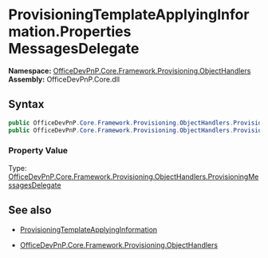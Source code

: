 # ProvisioningTemplateApplyingInformation.Properties MessagesDelegate
**Namespace:** [OfficeDevPnP.Core.Framework.Provisioning.ObjectHandlers](OfficeDevPnP.Core.Framework.Provisioning.ObjectHandlers.md)  
**Assembly:** OfficeDevPnP.Core.dll  
## Syntax
```C#
public OfficeDevPnP.Core.Framework.Provisioning.ObjectHandlers.ProvisioningMessagesDelegate MessagesDelegate { get; }
public OfficeDevPnP.Core.Framework.Provisioning.ObjectHandlers.ProvisioningMessagesDelegate MessagesDelegate { set; }
```

### Property Value
Type: [OfficeDevPnP.Core.Framework.Provisioning.ObjectHandlers.ProvisioningMessagesDelegate](OfficeDevPnP.Core.Framework.Provisioning.ObjectHandlers.ProvisioningMessagesDelegate.md) 

## See also
- [ProvisioningTemplateApplyingInformation](ProvisioningTemplateApplyingInformation.md) 

- [OfficeDevPnP.Core.Framework.Provisioning.ObjectHandlers](OfficeDevPnP.Core.Framework.Provisioning.ObjectHandlers.md)
